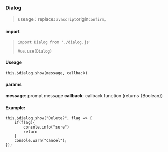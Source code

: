 ### **Dialog**

> useage：replace`Javascript`origin`confirm`。

#### import
> `import Dialog from './dialog.js'`
>
> `Vue.use(Dialog)`  

#### Useage   

    this.$dialog.show(message, callback)

#### params
**message**: prompt message
**callback**: callback function (returns {Boolean})

#### Example:

    this.$dialog.show("Delete?", flag => {
        if(flag){
            console.info("sure")
            return
        }
        console.warn("cancel");
    });
